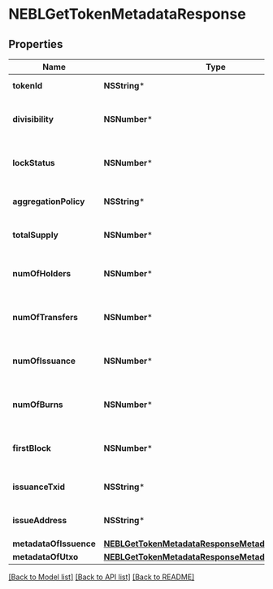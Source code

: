 # NEBLGetTokenMetadataResponse

## Properties
Name | Type | Description | Notes
------------ | ------------- | ------------- | -------------
**tokenId** | **NSString*** | ID of the token | [optional] 
**divisibility** | **NSNumber*** | Decimal places the token is divisible to | [optional] 
**lockStatus** | **NSNumber*** | Whether issuance of more tokens is locked | [optional] 
**aggregationPolicy** | **NSString*** | Whether the tokens are aggregatable | [optional] 
**totalSupply** | **NSNumber*** | Total number of tokens in supply | [optional] 
**numOfHolders** | **NSNumber*** | Total number of addresses this token is held at | [optional] 
**numOfTransfers** | **NSNumber*** | Total number of transactions of this token | [optional] 
**numOfIssuance** | **NSNumber*** | Total number of times this token has been issued | [optional] 
**numOfBurns** | **NSNumber*** | Number of times tokens have been burned | [optional] 
**firstBlock** | **NSNumber*** | Block number token was issued in | [optional] 
**issuanceTxid** | **NSString*** | TXID the token was issued with | [optional] 
**issueAddress** | **NSString*** | Address that issued the tokens | [optional] 
**metadataOfIssuence** | [**NEBLGetTokenMetadataResponseMetadataOfIssuence***](NEBLGetTokenMetadataResponseMetadataOfIssuence.md) |  | [optional] 
**metadataOfUtxo** | [**NEBLGetTokenMetadataResponseMetadataOfIssuence***](NEBLGetTokenMetadataResponseMetadataOfIssuence.md) |  | [optional] 

[[Back to Model list]](../README.md#documentation-for-models) [[Back to API list]](../README.md#documentation-for-api-endpoints) [[Back to README]](../README.md)


